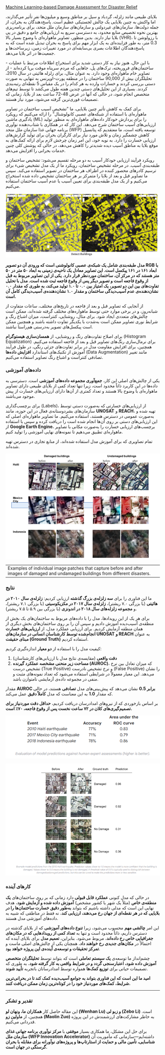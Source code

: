 
[Machine Learning-based Damage Assessment for Disaster Relief](https://research.google/blog/machine-learning-based-damage-assessment-for-disaster-relief/)

بلایای طبیعی مانند زلزله، گردباد و سیل بر مناطق وسیع و میلیون‌ها نفر تأثیر می‌گذارند، اما واکنش به چنین بلایایی یک چالش لجستیکی عظیم است. پاسخ‌دهندگان به بحران، از جمله دولت‌ها، سازمان‌های غیردولتی و سازمان‌های سازمان ملل متحد، برای برنامه‌ریزی بهترین نحوه تخصیص منابع محدود، به دسترسی سریع به ارزیابی‌های جامع و دقیق در پی بلایا نیاز دارند. بدین منظور، تصاویر ماهواره‌ای با وضوح بسیار بالا (VHR)، با رزولوشن تا 0.3 متر، به طور فزاینده‌ای به یک ابزار مهم برای پاسخ به بحران تبدیل شده است که به پاسخ‌دهندگان اطلاعات بصری بی‌سابقه‌ای در مورد تغییرات زمین، زیرساخت‌ها و جمعیت‌ها در اثر بلایا می‌دهد.

با این حال، هنوز نیاز به کار دستی شدید برای استخراج اطلاعات مرتبط با عملیات - ساختمان‌های فروریخته، ترک‌های پل، جاهایی که مردم سرپناه موقت برپا کرده‌اند - از تصاویر خام ماهواره‌ای وجود دارد. به عنوان مثال، برای زلزله هائیتی در سال 2010، تحلیلگران بیش از 90,000 ساختمان را در منطقه پورت-اوپرنس به تنهایی به صورت دستی بررسی کردند و خسارات وارده به هر کدام را در یک مقیاس 5 نقطه‌ای رتبه‌بندی کردند. بسیاری از این تحلیل‌های دستی چندین هفته طول می‌کشد تا توسط تیم‌های متخصص انجام شود، در حالی که آنها در عرض 48-72 ساعت بعد از بلایا، زمانی که تصمیمات فوری‌ترین گرفته می‌شود، مورد نیاز هستند.

برای کمک به کاهش تأثیر چنین بلایایی، ما "تشخیص آسیب ساختمان در تصاویر ماهواره‌ای با استفاده از شبکه‌های عصبی کانولوشنال" را ارائه می‌کنیم که رویکرد یادگیری ماشین (ML) را برای پردازش خودکار داده‌های ماهواره‌ای به منظور تولید ارزیابی‌های آسیب ساختمان شرح می‌دهد. این کار که در همکاری با شتاب‌دهنده نوآوری برنامه جهانی غذا سازمان ملل متحد (WFP) توسعه یافته است، ما معتقدیم که پتانسیل کاهش چشمگیر زمان و تلاش مورد نیاز برای کارگران بحران برای تولید گزارش‌های ارزیابی خسارت را دارد. به نوبه خود، این امر زمان چرخش لازم برای ارائه کمک‌های به موقع بلایا به مناطق آسیب دیده شدیدتر را کاهش می‌دهد، در حالی که پوشش کلی چنین خدمات بحرانی را افزایش می‌دهد.

رویکرد
فرآیند ارزیابی خودکار آسیب به دو مرحله تقسیم می‌شود: تشخیص ساختمان و طبقه‌بندی آسیب. در مرحله تشخیص ساختمان، رویکرد ما از یک مدل تشخیص شیء برای ترسیم کادرهای محصور کننده در اطراف هر ساختمان در تصویر استفاده می‌کند. سپس ما تصاویر قبل و بعد از بلایا را متمرکز بر هر ساختمان تشخیص داده شده استخراج می‌کنیم و از یک مدل طبقه‌بندی برای تعیین آسیب یا عدم آسیب ساختمان استفاده می‌کنیم.

![[assets/a1.png]](assets/a1.png)

**مدل طبقه‌بندی شامل یک شبکه‌ی عصبی کانولوشنی است که ورودی آن دو تصویر RGB با ابعاد ۱۶۱ در ۱۶۱ پیکسل است. این تصاویر معادل یک ناحیه‌ی زمینی به ابعاد ۵۰ متر در ۵۰ متر هستند که در مرکز آن، ساختمان موردنظر قرار دارد. یکی از این تصاویر مربوط به قبل از وقوع فاجعه است و تصویر دیگر پس از وقوع فاجعه ثبت شده است. مدل با تحلیل تفاوت‌های بین این دو تصویر، یک امتیاز بین ۰.۰ تا ۱.۰ تولید می‌کند، به طوری که مقدار ۰.۰ نشان‌دهنده‌ی عدم آسیب‌دیدگی ساختمان و مقدار ۱.۰ نشان‌دهنده‌ی آسیب‌دیدگی کامل آن است.**  

از آنجایی که تصاویر قبل و بعد از فاجعه در تاریخ‌های مختلف، ساعات متفاوت از شبانه‌روز، و در برخی موارد حتی توسط ماهواره‌های مختلف گرفته شده‌اند، ممکن است چالش‌های متعددی ایجاد شود. برای مثال، روشنایی، کنتراست، میزان اشباع رنگ و شرایط نوری تصاویر ممکن است به‌شدت با یکدیگر تفاوت داشته باشند و همچنین ممکن است پیکسل‌های تصویر به‌درستی هم‌راستا نباشند.  

برای اصلاح تفاوت‌های رنگ و روشنایی، از **همسان‌سازی هیستوگرام** (Histogram Equalization) برای نرمال‌سازی رنگ‌های تصاویر قبل و بعد از فاجعه استفاده می‌کنیم. همچنین، برای افزایش مقاومت مدل در برابر تفاوت‌های جزئی رنگی، در طول فرآیند آموزش از تکنیک‌های استاندارد **افزایش داده‌ها** (Data Augmentation) مانند تغییر تصادفی کنتراست و اشباع رنگ تصاویر استفاده می‌کنیم.  

### **داده‌های آموزشی**  
یکی از چالش‌های اصلی این کار، **جمع‌آوری مجموعه داده‌های آموزشی** است. دسترسی به داده‌ها در این کاربرد ذاتاً محدود است، زیرا تنها تعداد کمی از بلایای طبیعی دارای تصاویر ماهواره‌ای با وضوح بالا هستند و تعداد کمتری از آن‌ها دارای ارزیابی‌های خسارت از پیش موجود می‌باشند.  

برای برچسب‌گذاری (Labels)، از ارزیابی‌های خسارتی که به‌صورت دستی توسط سازمان‌های بشردوستانه‌ی فعال در این حوزه، مانند **UNOSAT** و **REACH**، تهیه شده و به‌صورت عمومی در دسترس هستند، استفاده می‌کنیم. ما تصاویر ماهواره‌ای اصلی که این ارزیابی‌های دستی بر روی آن‌ها انجام شده است را دریافت کرده و سپس با استفاده از **Google Earth Engine**، برچسب‌های ارزیابی خسارت را به‌صورت مکانی با تصاویر ماهواره‌ای تطبیق می‌دهیم تا نمونه‌های نهایی آموزشی را تولید کنیم.  

تمام تصاویری که برای آموزش مدل استفاده شده‌اند، از منابع تجاری در دسترس تهیه شده‌اند.

![[assets/a2.png]](assets/a2.png)

|   |
|---|
|Examples of individual image patches that capture before and after images of damaged and undamaged buildings from different disasters.|

### **نتایج**  

ما این فناوری را برای **سه زلزله‌ی بزرگ گذشته** ارزیابی کردیم: **زلزله‌ی سال ۲۰۱۰ در هائیتی** (با بزرگی ۷.۰ ریشتر)، **زلزله‌ی سال ۲۰۱۷ در مکزیکوسیتی** (با بزرگی ۷.۱ ریشتر)، و **مجموعه زلزله‌های سال ۲۰۱۸ در اندونزی** (با بزرگی بین ۵.۹ تا ۷.۵ ریشتر).  

برای هر یک از این رویدادها، مدل را با داده‌های مربوط به ساختمان‌های یک بخش از منطقه‌ی آسیب‌دیده آموزش دادیم و سپس آن را بر روی ساختمان‌های بخش دیگری از همان منطقه آزمایش کردیم. برای ارزیابی عملکرد مدل، از **ارزیابی‌های خسارت انجام‌شده توسط کارشناسان انسانی در سازمان‌های UNOSAT و REACH** به عنوان **مبنای حقیقت (Ground Truth)** استفاده کردیم.  

کیفیت مدل را با استفاده از **دو معیار** اندازه‌گیری کردیم:  
1. **دقت واقعی** (مقایسه‌ی نتایج مدل با ارزیابی‌های کارشناسان)  
2. **مساحت زیر منحنی مشخصه عملکرد گیرنده (AUROC)**، که میزان تعادل بین نرخ تشخیص درست (True Positive) و نرخ تشخیص نادرست (False Positive) را نشان می‌دهد. این معیار معمولاً در شرایطی استفاده می‌شود که تعداد نمونه‌های مثبت و منفی در مجموعه داده‌ی آزمایشی نامتوازن باشد.  

مقدار **AUROC برابر 0.5** نشان می‌دهد که پیش‌بینی‌های مدل **تصادفی** هستند، در حالی که مقدار **1.0** به این معناست که مدل **کاملاً دقیق** عمل می‌کند.  

بر اساس بازخوردی که از نیروهای امدادرسان دریافت کردیم، **حداقل دقت موردنیاز برای تصمیم‌گیری‌های کلان در ۷۲ ساعت نخست پس از وقوع فاجعه، ۷۰٪ است.**

![[assets/a3.png]](assets/a3.png)

![[assets/a4.png]](assets/a4.png)

### **کارهای آینده**  

در حالی که مدل کنونی **عملکرد قابل قبولی** دارد زمانی که بر روی ساختمان‌های **یک منطقه‌ی خاص** (مثلاً یک شهر یا کشور مشخص) **آموزش داده شده و آزمایش شود**، هدف نهایی این است که مدلی داشته باشیم که بتواند **به‌طور دقیق خسارت ساختمان‌ها را در بلایایی که در هر نقطه‌ای از جهان رخ می‌دهند، ارزیابی کند**، نه فقط در مناطقی که شبیه به داده‌های آموزشی مدل هستند.  

این امر **چالشی مهم** محسوب می‌شود، زیرا **تنوع داده‌های آموزشی** که از بلایای گذشته در دسترس داریم، ذاتاً محدود است و تنها به **تعداد کمی از رویدادهایی که در مکان‌های جغرافیایی خاص رخ داده‌اند**، مربوط می‌شود. بنابراین، **تعمیم مدل** برای بلایای آینده که احتمالاً در **مکان‌های جدیدی رخ خواهند داد**، همچنان یکی از چالش‌های اصلی ماست و **تمرکز تحقیقات و توسعه‌ی آینده‌ی این پروژه خواهد بود**.  

چشم‌انداز ما توسعه‌ی **یک سیستم تعاملی** است که بتواند توسط **تحلیلگران متخصص آموزش داده شود، اعتبارسنجی گردد و در شرایط واقعی به کار گرفته شود**، به طوری که تصمیمات حیاتی برای **توزیع کمک‌ها** همواره توسط امدادرسانان باتجربه **تأیید شوند**.  

**امید ما این است که این فناوری بتواند به جوامع آسیب‌دیده کمک کند تا در بحرانی‌ترین شرایط، کمک‌های موردنیاز خود را در کوتاه‌ترین زمان ممکن دریافت کنند.**  

---

### **تقدیر و تشکر**  

این مقاله حاصل کار **همکاران ما، ونهان لو (Wenhan Lu) و زبو لی (Zebo Li)** است. همچنین، از **ماولین زو (Maolin Zuo)** به خاطر مشارکت‌های ارزشمندش در این پروژه قدردانی می‌کنیم.  

برای حل این مشکل، ما همکاری بسیار **موفقی** با **مرکز نوآوری برنامه جهانی غذای سازمان ملل (WFP Innovation Accelerator)** داشته‌ایم—سازمانی که مأموریت آن **شناسایی، تأمین مالی و حمایت از استارتاپ‌ها و پروژه‌های نوآورانه برای مقابله با بحران گرسنگی در جهان است.**